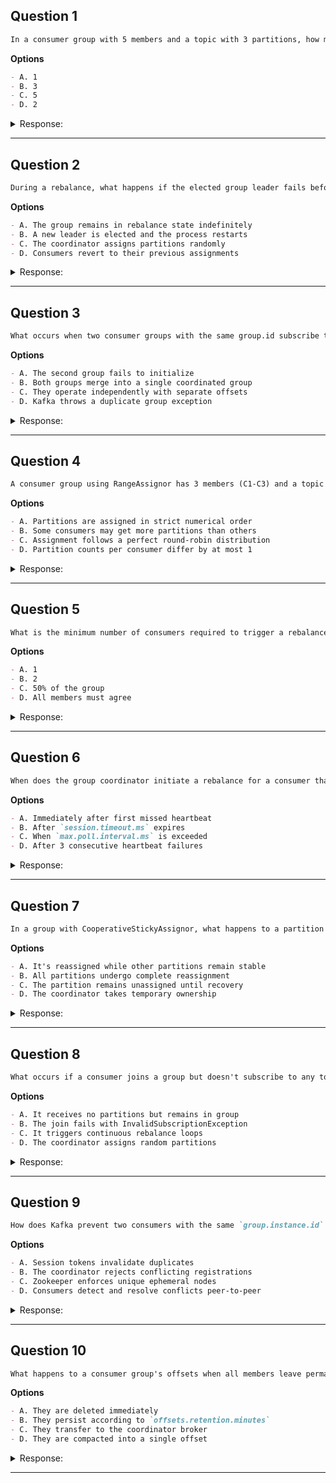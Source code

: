 ## Question 1

```markdown
In a consumer group with 5 members and a topic with 3 partitions, how many consumers will be actively processing messages during normal operation?
```

**Options**
```markdown
- A. 1
- B. 3
- C. 5
- D. 2
```

<details><summary>Response:</summary>

**Answer:** B

**Explanation:**

```markdown
Kafka assigns each partition to exactly one consumer. With 3 partitions, only 3 consumers will be active.

- A. Incorrect: Would underutilize available partitions
- B. Correct: Matches 1:1 partition-to-consumer mapping
- C. Incorrect: More consumers than partitions
- D. Incorrect: Doesn't match partition count
```

</details>

---

## Question 2

```markdown
During a rebalance, what happens if the elected group leader fails before completing the assignment?
```

**Options**
```markdown
- A. The group remains in rebalance state indefinitely
- B. A new leader is elected and the process restarts
- C. The coordinator assigns partitions randomly
- D. Consumers revert to their previous assignments
```

<details><summary>Response:</summary>

**Answer:** B

**Explanation:**

```markdown
The group coordinator detects leader failure and initiates a new leader election to complete the rebalance.

- A. Incorrect: Kafka has failure recovery mechanisms
- B. Correct: Standard failover procedure
- C. Incorrect: Coordinator doesn't make assignments
- D. Incorrect: Previous assignments are revoked
```

</details>

---

## Question 3

```markdown
What occurs when two consumer groups with the same group.id subscribe to different topics?
```

**Options**
```markdown
- A. The second group fails to initialize
- B. Both groups merge into a single coordinated group
- C. They operate independently with separate offsets
- D. Kafka throws a duplicate group exception
```

<details><summary>Response:</summary>

**Answer:** C

**Explanation:**

```markdown
Consumer groups are identified solely by group.id and maintain independent offset tracking, regardless of subscribed topics.

- A. Incorrect: Multiple groups can share group.id
- B. Incorrect: Groups don't merge based on subscriptions
- C. Correct: Groups are isolated by ID only
- D. Incorrect: No exception occurs
```

</details>

---

## Question 4

```markdown
A consumer group using RangeAssignor has 3 members (C1-C3) and a topic with partitions p0-p5. Which statement about the assignment is true?
```

**Options**
```markdown
- A. Partitions are assigned in strict numerical order
- B. Some consumers may get more partitions than others
- C. Assignment follows a perfect round-robin distribution
- D. Partition counts per consumer differ by at most 1
```

<details><summary>Response:</summary>

**Answer:** B

**Explanation:**

```markdown
RangeAssignor can create uneven assignments (e.g., C1:p0-p1, C2:p2-p3, C3:p4-p5) leading to imbalance.

- A. Incorrect: Numerical but not necessarily balanced
- B. Correct: Range can cause uneven distribution
- C. Incorrect: That's RoundRobin behavior
- D. Incorrect: StickyAssignor has this property
```

</details>

---

## Question 5

```markdown
What is the minimum number of consumers required to trigger a rebalance when using static membership?
```

**Options**
```markdown
- A. 1
- B. 2
- C. 50% of the group
- D. All members must agree
```

<details><summary>Response:</summary>

**Answer:** A

**Explanation:**

```markdown
With static membership, even a single consumer joining/leaving can trigger rebalance, though the impact may be minimized.

- A. Correct: Any membership change can trigger
- B. Incorrect: No minimum participant requirement
- C. Incorrect: No quorum-based triggering
- D. Incorrect: Not a consensus process
```

</details>

---

## Question 6

```markdown
When does the group coordinator initiate a rebalance for a consumer that hasn't sent heartbeats?
```

**Options**
```markdown
- A. Immediately after first missed heartbeat
- B. After `session.timeout.ms` expires
- C. When `max.poll.interval.ms` is exceeded
- D. After 3 consecutive heartbeat failures
```

<details><summary>Response:</summary>

**Answer:** B

**Explanation:**

```markdown
The coordinator waits for the full session timeout before declaring a consumer dead and triggering rebalance.

- A. Incorrect: Allows for temporary network issues
- B. Correct: Session timeout governs liveness
- C. Incorrect: Poll timeout is separate from heartbeats
- D. Incorrect: No fixed retry count
```

</details>

---

## Question 7

```markdown
In a group with CooperativeStickyAssignor, what happens to a partition when its assigned consumer fails?
```

**Options**
```markdown
- A. It's reassigned while other partitions remain stable
- B. All partitions undergo complete reassignment
- C. The partition remains unassigned until recovery
- D. The coordinator takes temporary ownership
```

<details><summary>Response:</summary>

**Answer:** A

**Explanation:**

```markdown
Cooperative rebalancing only revokes and reassigns affected partitions, minimizing disruption.

- A. Correct: Minimal reassignment occurs
- B. Incorrect: That's traditional rebalancing
- C. Incorrect: Partitions don't stay unassigned
- D. Incorrect: Coordinators don't consume
```

</details>

---

## Question 8

```markdown
What occurs if a consumer joins a group but doesn't subscribe to any topics?
```

**Options**
```markdown
- A. It receives no partitions but remains in group
- B. The join fails with InvalidSubscriptionException
- C. It triggers continuous rebalance loops
- D. The coordinator assigns random partitions
```

<details><summary>Response:</summary>

**Answer:** A

**Explanation:**

```markdown
The consumer remains group member but receives no assignments until subscribing to topics.

- A. Correct: Valid but inactive membership
- B. Incorrect: No exception is thrown
- C. Incorrect: Doesn't cause instability
- D. Incorrect: No arbitrary assignments
```

</details>

---

## Question 9

```markdown
How does Kafka prevent two consumers with the same `group.instance.id` from joining simultaneously?
```

**Options**
```markdown
- A. Session tokens invalidate duplicates
- B. The coordinator rejects conflicting registrations
- C. Zookeeper enforces unique ephemeral nodes
- D. Consumers detect and resolve conflicts peer-to-peer
```

<details><summary>Response:</summary>

**Answer:** B

**Explanation:**

```markdown
The group coordinator maintains member registry and rejects duplicate static IDs.

- A. Incorrect: No token mechanism exists
- B. Correct: Coordinator enforces uniqueness
- C. Incorrect: Modern Kafka doesn't use Zookeeper for this
- D. Incorrect: No peer conflict resolution
```

</details>

---

## Question 10

```markdown
What happens to a consumer group's offsets when all members leave permanently?
```

**Options**
```markdown
- A. They are deleted immediately
- B. They persist according to `offsets.retention.minutes`
- C. They transfer to the coordinator broker
- D. They are compacted into a single offset
```

<details><summary>Response:</summary>

**Answer:** B

**Explanation:**

```markdown
Offsets are retained for the configured retention period before being deleted.

- A. Incorrect: Immediate deletion would break restart scenarios
- B. Correct: Retention policy governs cleanup
- C. Incorrect: Offsets stay in `__consumer_offsets`
- D. Incorrect: No compaction occurs
```

</details>

---
